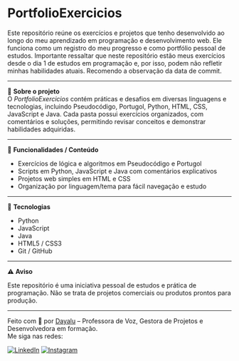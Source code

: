 
# PortfolioExercicios

Este repositório reúne os exercícios e projetos que tenho desenvolvido ao longo do meu aprendizado em programação e desenvolvimento web. Ele funciona como um registro do meu progresso e como portfólio pessoal de estudos. Importante ressaltar que neste repositório estão meus exercícios desde o dia 1 de estudos em programação e, por isso, podem não refletir minhas habilidades atuais. Recomendo a observação da data de commit.

---

🧠 **Sobre o projeto**  
O *PortfolioExercicios* contém práticas e desafios em diversas linguagens e tecnologias, incluindo Pseudocódigo, Portugol, Python, HTML, CSS, JavaScript e Java. Cada pasta possui exercícios organizados, com comentários e soluções, permitindo revisar conceitos e demonstrar habilidades adquiridas.

---

🧩 **Funcionalidades / Conteúdo**  
- Exercícios de lógica e algoritmos em Pseudocódigo e Portugol  
- Scripts em Python, JavaScript e Java com comentários explicativos  
- Projetos web simples em HTML e CSS  
- Organização por linguagem/tema para fácil navegação e estudo  

---

🧩 **Tecnologias**  
 
- Python  
- JavaScript  
- Java  
- HTML5 / CSS3  
- Git / GitHub  

---

⚠️ **Aviso**  

Este repositório é uma iniciativa pessoal de estudos e prática de programação. Não se trata de projetos comerciais ou produtos prontos para produção.

---

Feito com 💜 por [Dayalu](https://github.com/MarianaVarandas) – Professora de Voz, Gestora de Projetos e Desenvolvedora em formação.  
Me siga nas redes:

[![LinkedIn](https://img.shields.io/badge/LinkedIn-0A66C2?style=for-the-badge&logo=linkedin&logoColor=white)](https://www.linkedin.com/in/mariana-varandas-7b912b82/)
[![Instagram](https://img.shields.io/badge/Instagram-E4405F?style=for-the-badge&logo=instagram&logoColor=white)](https://www.instagram.com/_dayalu/)
